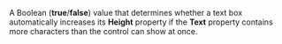 A Boolean (**true**/**false**) value that determines whether a text box  automatically increases its **Height** property if the **Text** property contains more characters than the control can show at once.

